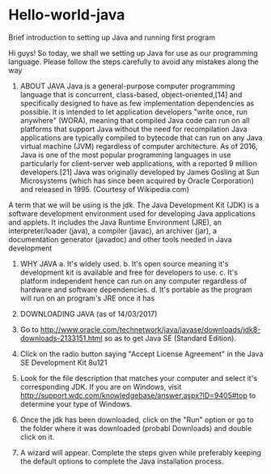 # Hello-world-java
Brief introduction to setting up Java and running first program

Hi guys! 
So today, we shall we setting up Java for use as our programming language.
Please follow the steps carefully to avoid any mistakes along the way

1. ABOUT JAVA
   Java is a general-purpose computer programming language that is concurrent, class-based, object-oriented,[14] and specifically designed to have as few implementation dependencies as possible. It is intended to let application developers "write once, run anywhere" (WORA), meaning that compiled Java code can run on all platforms that support Java without the need for recompilation Java applications are typically compiled to bytecode that can run on any Java virtual machine (JVM) regardless of computer architecture. As of 2016, Java is one of the most popular programming languages in use particularly for client-server web applications, with a reported 9 million developers.[21] Java was originally developed by James Gosling at Sun Microsystems (which has since been acquired by Oracle Corporation) and released in 1995. (Courtesy of Wikipedia.com)

  A term that we will be using is the jdk. The Java Development Kit (JDK) is a software development environment used for developing Java applications and applets. It includes the Java Runtime Environment (JRE), an interpreter/loader (java), a compiler (javac), an archiver (jar), a documentation generator (javadoc) and other tools needed in Java development
  
1. WHY JAVA
  a. It's widely used.
  b. It's open source meaning it's development kit is available and free
    for developers to use.
  c. It's platform independent hence can run on any computer regardless of
     hardware and software dependencies.
   d. It's portable as the program will run on an program's JRE once it has 
     
2. DOWNLOADING JAVA (as of 14/03/2017)
  1. Go to http://www.oracle.com/technetwork/java/javase/downloads/jdk8-downloads-2133151.html so as to get Java SE (Standard              Edition).
  2. Click on the radio button saying "Accept License Agreement" in the Java SE Development Kit 8u121
  3. Look for the file description that matches your computer and select it's corresponding JDK. If you are on Windows, visit http://support.wdc.com/knowledgebase/answer.aspx?ID=9405#top to determine your type of Windows.
  4. Once the jdk has been downloaded, click on the "Run" option or go to the folder where it was downloaded (probabl Downloads)
     and double click on it.
  5. A wizard will appear. Complete the steps given while preferably keeping the default options to complete the Java installation
     process.
